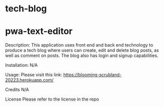# tech-blog

# pwa-text-editor

Description: This application uses front end and back end technology to produce a tech blog where users can create, edit and delete blog posts, as well as comment on posts. The blog also has login and signup capabilities. 


Installation: N/A

Usage: Please visit this link: https://blooming-scrubland-20223.herokuapp.com/

Credits N/A

License Please refer to the license in the repo